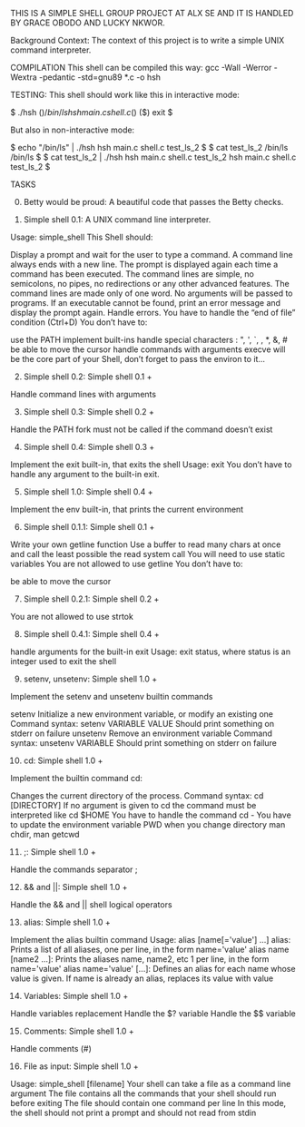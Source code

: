 THIS IS A SIMPLE SHELL GROUP PROJECT AT ALX SE AND IT IS HANDLED BY GRACE OBODO AND LUCKY NKWOR.

Background Context:
The context of this project is to write a simple UNIX command interpreter.

COMPILATION
This shell can be compiled this way:
gcc -Wall -Werror -Wextra -pedantic -std=gnu89 *.c -o hsh

TESTING:
This shell should work like this in interactive mode:

$ ./hsh
($) /bin/ls
hsh main.c shell.c
($)
($) exit
$

But also in non-interactive mode:

$ echo "/bin/ls" | ./hsh
hsh main.c shell.c test_ls_2
$
$ cat test_ls_2
/bin/ls
/bin/ls
$
$ cat test_ls_2 | ./hsh
hsh main.c shell.c test_ls_2
hsh main.c shell.c test_ls_2
$

TASKS

0. Betty would be proud:
A beautiful code that passes the Betty checks.

1. Simple shell 0.1:
A UNIX command line interpreter.

Usage: simple_shell
This Shell should:

Display a prompt and wait for the user to type a command. A command line always ends with a new line.
The prompt is displayed again each time a command has been executed.
The command lines are simple, no semicolons, no pipes, no redirections or any other advanced features.
The command lines are made only of one word. No arguments will be passed to programs.
If an executable cannot be found, print an error message and display the prompt again.
Handle errors.
You have to handle the “end of file” condition (Ctrl+D)
You don’t have to:

use the PATH
implement built-ins
handle special characters : ", ', `, \, *, &, #
be able to move the cursor
handle commands with arguments
execve will be the core part of your Shell, don’t forget to pass the environ to it…

2. Simple shell 0.2:
Simple shell 0.1 +

Handle command lines with arguments

3. Simple shell 0.3:
Simple shell 0.2 +

Handle the PATH
fork must not be called if the command doesn’t exist

4. Simple shell 0.4:
Simple shell 0.3 +

Implement the exit built-in, that exits the shell
Usage: exit
You don’t have to handle any argument to the built-in exit.

5. Simple shell 1.0:
Simple shell 0.4 +

Implement the env built-in, that prints the current environment

6. Simple shell 0.1.1:
Simple shell 0.1 +

Write your own getline function
Use a buffer to read many chars at once and call the least possible the read system call
You will need to use static variables
You are not allowed to use getline
You don’t have to:

be able to move the cursor

7. Simple shell 0.2.1:
Simple shell 0.2 +

You are not allowed to use strtok

8. Simple shell 0.4.1:
Simple shell 0.4 +

handle arguments for the built-in exit
Usage: exit status, where status is an integer used to exit the shell

9. setenv, unsetenv:
Simple shell 1.0 +

Implement the setenv and unsetenv builtin commands

setenv
Initialize a new environment variable, or modify an existing one
Command syntax: setenv VARIABLE VALUE
Should print something on stderr on failure
unsetenv
Remove an environment variable
Command syntax: unsetenv VARIABLE
Should print something on stderr on failure


10. cd:
Simple shell 1.0 +

Implement the builtin command cd:

Changes the current directory of the process.
Command syntax: cd [DIRECTORY]
If no argument is given to cd the command must be interpreted like cd $HOME
You have to handle the command cd -
You have to update the environment variable PWD when you change directory
man chdir, man getcwd

11. ;:
Simple shell 1.0 +

Handle the commands separator ;

12. && and ||:
Simple shell 1.0 +

Handle the && and || shell logical operators

13. alias:
Simple shell 1.0 +

Implement the alias builtin command
Usage: alias [name[='value'] ...]
alias: Prints a list of all aliases, one per line, in the form name='value'
alias name [name2 ...]: Prints the aliases name, name2, etc 1 per line, in the form name='value'
alias name='value' [...]: Defines an alias for each name whose value is given. If name is already an alias, replaces its value with value

14. Variables:
Simple shell 1.0 +

Handle variables replacement
Handle the $? variable
Handle the $$ variable

15. Comments:
Simple shell 1.0 +

Handle comments (#)

16. File as input:
Simple shell 1.0 +

Usage: simple_shell [filename]
Your shell can take a file as a command line argument
The file contains all the commands that your shell should run before exiting
The file should contain one command per line
In this mode, the shell should not print a prompt and should not read from stdin
